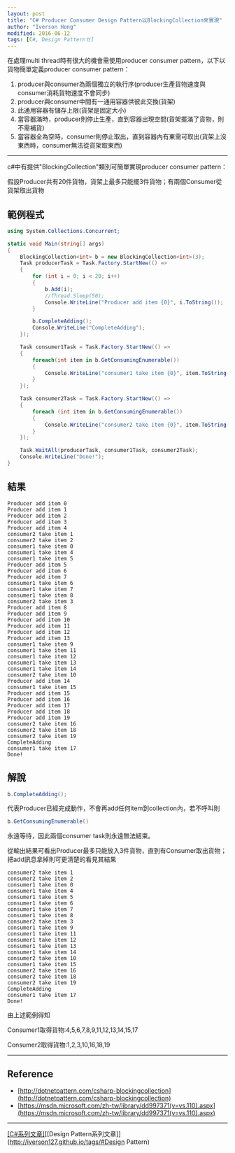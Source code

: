 ```yaml
---
layout: post
title: "C# Producer Consumer Design Pattern以BlockingCollection來實現"
author: "Iverson Hong"
modified: 2016-06-12
tags: [C#, Design Patternㄝ]
---
```


在處理multi thread時有很大的機會需使用producer consumer pattern，以下以貨物簡單定義producer consumer pattern：

1. producer與consumer為兩個獨立的執行序(producer生產貨物速度與consumer消耗貨物速度不會同步)
2. producer與consumer中間有一通用容器供彼此交換(貨架)
3. 此通用容器有儲存上限(貨架是固定大小)
4. 當容器滿時，producer則停止生產，直到容器出現空間(貨架擺滿了貨物，則不需補貨)
5. 當容器全為空時，consumer則停止取出，直到容器內有東需可取出(貨架上沒東西時，consumer無法從貨架取東西)

----------

c#中有提供"BlockingCollection"類別可簡單實現producer consumer pattern：

假設Producer共有20件貨物，貨架上最多只能擺3件貨物；有兩個Consumer從貨架取出貨物

## 範例程式 ##

~~~csharp
using System.Collections.Concurrent;

static void Main(string[] args)
{
    BlockingCollection<int> b = new BlockingCollection<int>(3);
    Task producerTask = Task.Factory.StartNew(() =>
    {
        for (int i = 0; i < 20; i++)
        {
            b.Add(i);
            //Thread.Sleep(50);
            Console.WriteLine("Producer add item {0}", i.ToString());
        }

        b.CompleteAdding();
        Console.WriteLine("CompleteAdding");
    });

    Task consumer1Task = Task.Factory.StartNew(() =>
    {
        foreach(int item in b.GetConsumingEnumerable())
        {
            Console.WriteLine("consumer1 take item {0}", item.ToString());
        }
    });

    Task consumer2Task = Task.Factory.StartNew(() =>
    {
        foreach (int item in b.GetConsumingEnumerable())
        {
            Console.WriteLine("consumer2 take item {0}", item.ToString());
        }
    });

    Task.WaitAll(producerTask, consumer1Task, consumer2Task);
    Console.WriteLine("Done!");
}
~~~

## 結果 ##

    Producer add item 0
    Producer add item 1
    Producer add item 2
    Producer add item 3
    Producer add item 4
    consumer2 take item 1
    consumer2 take item 2
    consumer1 take item 0
    consumer1 take item 4
    consumer1 take item 5
    Producer add item 5
    Producer add item 6
    Producer add item 7
    consumer1 take item 6
    consumer1 take item 7
    consumer1 take item 8
    consumer2 take item 3
    Producer add item 8
    Producer add item 9
    Producer add item 10
    Producer add item 11
    Producer add item 12
    Producer add item 13
    consumer1 take item 9
    consumer1 take item 11
    consumer1 take item 12
    consumer1 take item 13
    consumer1 take item 14
    consumer2 take item 10
    Producer add item 14
    consumer1 take item 15
    Producer add item 15
    Producer add item 16
    Producer add item 17
    Producer add item 18
    Producer add item 19
    consumer2 take item 16
    consumer2 take item 18
    consumer2 take item 19
    CompleteAdding
    consumer1 take item 17
    Done!

## 解說 ##

~~~csharp
b.CompleteAdding();
~~~

代表Producer已經完成動作，不會再add任何item到collection內，若不呼叫則

~~~csharp
b.GetConsumingEnumerable()
~~~

永遠等待，因此兩個consumer task則永遠無法結束。

從輸出結果可看出Producer最多只能放入3件貨物，直到有Consumer取出貨物；把add訊息拿掉則可更清楚的看見其結果

    consumer2 take item 1
    consumer2 take item 2
    consumer1 take item 0
    consumer1 take item 4
    consumer1 take item 5
    consumer1 take item 6
    consumer1 take item 7
    consumer1 take item 8
    consumer2 take item 3
    consumer1 take item 9
    consumer1 take item 11
    consumer1 take item 12
    consumer1 take item 13
    consumer1 take item 14
    consumer2 take item 10
    consumer1 take item 15
    consumer2 take item 16
    consumer2 take item 18
    consumer2 take item 19
    CompleteAdding
    consumer1 take item 17
    Done!
    
由上述範例得知

Consumer1取得貨物:4,5,6,7,8,9,11,12,13,14,15,17

Consumer2取得貨物:1,2,3,10,16,18,19

----------

## Reference ##

- [http://dotnetpattern.com/csharp-blockingcollection](http://dotnetpattern.com/csharp-blockingcollection)
- [https://msdn.microsoft.com/zh-tw/library/dd997371(v=vs.110).aspx](https://msdn.microsoft.com/zh-tw/library/dd997371(v=vs.110).aspx)

----------

[[C#系列文章]](http://iverson127.github.io/tags/#C#)[[Design Pattern系列文章]](http://iverson127.github.io/tags/#Design Pattern)